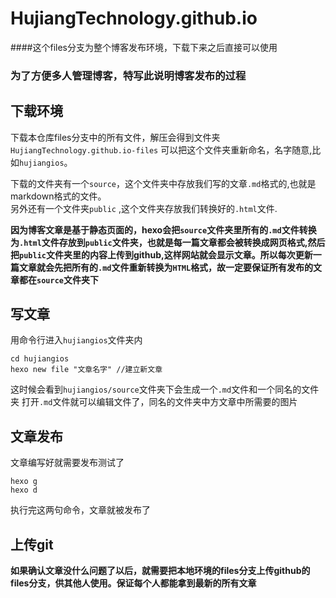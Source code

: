 # HujiangTechnology.github.io
####这个files分支为整个博客发布环境，下载下来之后直接可以使用

### 为了方便多人管理博客，特写此说明博客发布的过程

## 下载环境

下载本仓库files分支中的所有文件，解压会得到文件夹``HujiangTechnology.github.io-files``
可以把这个文件夹重新命名，名字随意,比如``hujiangios``。  
  
  下载的文件夹有一个``source``，这个文件夹中存放我们写的文章``.md``格式的,也就是markdown格式的文件。  
  另外还有一个文件夹``public``	,这个文件夹存放我们转换好的``.html``文件.  
  
 **因为博客文章是基于静态页面的，hexo会把``source``文件夹里所有的``.md``文件转换为``.html``文件存放到``public``文件夹，也就是每一篇文章都会被转换成网页格式,然后把``public``文件夹里的内容上传到github,这样网站就会显示文章。所以每次更新一篇文章就会先把所有的``.md``文件重新转换为``HTML``格式，故一定要保证所有发布的文章都在``source``文件夹下**  
## 写文章
用命令行进入``hujiangios``文件夹内

```
cd hujiangios
hexo new file "文章名字" //建立新文章
```

这时候会看到``hujiangios/source``文件夹下会生成一个``.md``文件和一个同名的文件夹
打开``.md``文件就可以编辑文件了，同名的文件夹中方文章中所需要的图片

## 文章发布
文章编写好就需要发布测试了

```
hexo g  
hexo d
```
执行完这两句命令，文章就被发布了

## 上传git
**如果确认文章没什么问题了以后，就需要把本地环境的files分支上传github的files分支，供其他人使用。保证每个人都能拿到最新的所有文章**
